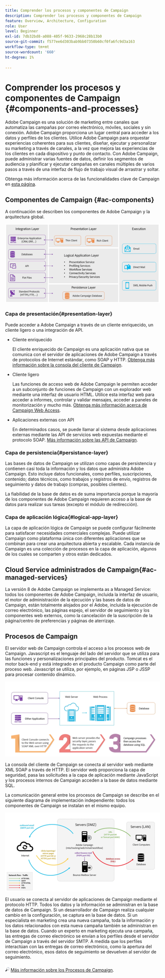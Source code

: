 ```yaml
---
title: Comprender los procesos y componentes de Campaign
description: Comprender los procesos y componentes de Campaign
feature: Overview, Architecture, Configuration
role: User
level: Beginner
exl-id: 7db32bd8-a088-405f-9633-2968c28b13b0
source-git-commit: f577ee6d303bab9bb07350b60cf0fa6fc9d3a163
workflow-type: tm+mt
source-wordcount: '660'
ht-degree: 1%

---
```


# Comprender los procesos y componentes de Campaign {#components-and-processes}

Adobe Campaign es una solución de marketing entre canales que automatiza las campañas por correo electrónico, móviles, sociales y sin conexión. Adobe Campaign proporciona un lugar central para acceder a los datos y perfiles de los clientes. Utilice Adobe Campaign para orquestar experiencias coherentes para sus clientes, diseñar, ejecutar y personalizar su marketing a través de canales, a la vez que mejora las experiencias de los clientes en cada dispositivo y punto de contacto. Con Adobe Campaign, puede administrar varias fuentes de datos, definir los segmentos de audiencia y planificar y ejecutar campañas en canales múltiples de varios pasos a través de una interfaz de flujo de trabajo visual de arrastrar y soltar.

Obtenga más información acerca de las funcionalidades clave de Campaign en [esta página](../start/get-started.md).

## Componentes de Campaign {#ac-components}

A continuación se describen los componentes de Adobe Campaign y la arquitectura global.

![](assets/ac-components.png)

### Capa de presentación{#presentation-layer}

Puede acceder a Adobe Campaign a través de un cliente enriquecido, un cliente ligero o una integración de API.

* Cliente enriquecido

  El cliente enriquecido de Campaign es una aplicación nativa que se comunica con el servidor de aplicaciones de Adobe Campaign a través de protocolos de Internet estándar, como SOAP y HTTP. [Obtenga más información sobre la consola del cliente de Campaign](../start/connect.md).

* Cliente ligero

  Las funciones de acceso web de Adobe Campaign le permiten acceder a un subconjunto de funciones de Campaign con un explorador web mediante una interfaz de usuario HTML. Utilice esta interfaz web para acceder a informes, controlar y validar mensajes, acceder a paneles de monitorización y mucho más.  [Obtenga más información acerca de Campaign Web Access](../start/connect.md).

* Aplicaciones externas con API

  En determinados casos, se puede llamar al sistema desde aplicaciones externas mediante las API de servicios web expuestas mediante el protocolo SOAP. [Más información sobre las API de Campaign](../dev/api.md).

### Capa de persistencia{#persistance-layer}

Las bases de datos de Campaign se utilizan como capas de persistencia y contienen casi toda la información y los datos que administra Adobe Campaign. Esto incluye datos funcionales, como perfiles, suscripciones, contenido; datos técnicos, como trabajos y registros de envío, registros de seguimiento y datos de trabajo (compras, posibles clientes).

La fiabilidad de la base de datos es de suma importancia porque la mayoría de los componentes de Adobe Campaign requieren acceso a la base de datos para realizar sus tareas (excepto el módulo de redirección).

### Capa de aplicación lógica{#logical-app-layer}

La capa de aplicación lógica de Campaign se puede configurar fácilmente para satisfacer necesidades comerciales complejas. Puede utilizar Campaign como plataforma única con diferentes aplicaciones que se combinan para crear una arquitectura abierta y escalable. Cada instancia de Campaign es una colección de procesos en la capa de aplicación, algunos de los cuales se comparten y otros están dedicados.

## Cloud Service administrados de Campaign{#ac-managed-services}

La versión 8 de Adobe Campaign se implementa as a Managed Service: todos los componentes de Adobe Campaign, incluida la interfaz de usuario, el motor de administración de la ejecución y las bases de datos de Campaign, están totalmente alojados por el Adobe, incluida la ejecución de correo electrónico, las páginas espejo, el servidor de seguimiento y los componentes web externos, como la cancelación de la suscripción de la página/centro de preferencias y páginas de aterrizaje.

## Procesos de Campaign

El servidor web de Campaign controla el acceso a los procesos web de Campaign. Javascript es el lenguaje del lado del servidor que se utiliza para las funciones y personalizaciones principales del producto. Tomcat es el motor back-end y está integrado en el producto Campaign como parte del proceso web. Javascript se utiliza, por ejemplo, en páginas JSP o JSSP para procesar contenido dinámico.

![](assets/ac-processes.png)

La consola del cliente de Campaign se conecta al servidor web mediante XML SOAP a través de HTTP. El servidor web proporciona la capa de seguridad, pasa las solicitudes a la capa de aplicación mediante JavaScript y los procesos internos de Campaign acceden a la base de datos mediante SQL.

La comunicación general entre los procesos de Campaign se describe en el siguiente diagrama de implementación independiente: todos los componentes de Campaign se instalan en el mismo equipo.

![](assets/ac-standalone.png)

El usuario se conecta al servidor de aplicaciones de Campaign mediante el protocolo HTTP. Todos los datos y la información se administran en la base de datos de Campaign. Si un desarrollador de Campaign realiza cualquier cambio en la configuración, se captura en la base de datos. Si un especialista en marketing crea una nueva campaña, toda la información y los datos relacionados con esta nueva campaña también se administran en la base de datos. Cuando un experto en marketing ejecuta una campaña, las entregas de correo electrónico se envían a los perfiles desde el servidor de Campaign a través del servidor SMTP. A medida que los perfiles interactúan con las entregas de correo electrónico, como la apertura del correo electrónico, esos datos de seguimiento se devuelven al servidor de seguimiento.

![](../assets/do-not-localize/glass.png) [Más información sobre los Procesos de Campaign](../architecture/general-architecture.md#dev-env).
